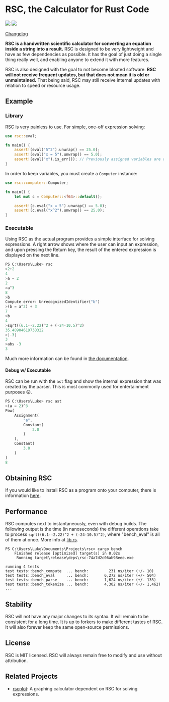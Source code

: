 RSC, the Calculator for Rust Code
=================================
![](https://img.shields.io/crates/l/rsc.svg) ![](https://img.shields.io/badge/status-stable-blue.svg)

[Changelog](CHANGELOG.md)

**RSC is a handwritten scientific calculator for converting an equation inside a string into a result.** RSC is designed to be very lightweight and have as few dependencies as possible. It has the goal of just doing a single thing really well, and enabling anyone to extend it with more features.

RSC is also designed with the goal to not become bloated software. **RSC will not receive frequent updates, but that does not mean it is old or unmaintained.** That being said, RSC may still receive internal updates with relation to speed or resource usage.

## Example
### Library
RSC is very painless to use. For simple, one-off expression solving:
```rust
use rsc::eval;

fn main() {
    assert!(eval("5^2").unwrap() == 25.0);
    assert!(eval("x = 5").unwrap() == 5.0);
    assert!(eval("x").is_err()); // Previously assigned variables are discarded
}
```
In order to keep variables, you must create a `Computer` instance:
```rust
use rsc::computer::Computer;

fn main() {
    let mut c = Computer::<f64>::default();

    assert!(c.eval("x = 5").unwrap() == 5.0);
    assert!(c.eval("x^2").unwrap() == 25.0);
}
```
### Executable
Using RSC as the actual program provides a simple interface for solving expressions. A right arrow shows where the user can input an expression, and upon pressing the Return key, the result of the entered expression is displayed on the next line.
```rust
PS C:\Users\Luke> rsc
>2+2
4
>a = 2
2
>a^3
8
>b
Compute error: UnrecognizedIdentifier("b")
>(b = a^2) + 3
7
>b
4
>sqrt((6.1--2.22)^2 + (-24-10.5)^2)
35.48904619738322
>|-3|
3
>abs -3
3
```
Much more information can be found in [the documentation](https://docs.rs/rsc/).
#### Debug w/ Executable
RSC can be run with the `ast` flag and show the internal expression that was created by the parser. This is most commonly used for entertainment purposes 😛.
```rust
PS C:\Users\Luke> rsc ast
>(a = 2)^3
Pow(
    Assignment(
        "a",
        Constant(
            2.0
        )
    ),
    Constant(
        3.0
    )
)
8
```

## Obtaining RSC
If you would like to install RSC as a program onto your computer, there is information [here](https://github.com/asmoaesl/rsc/wiki/Executable).

## Performance
RSC computes next to instantaneously, even with debug builds. The following output is the time (in nanoseconds) the different operations take to process `sqrt((6.1--2.22)^2 + (-24-10.5)^2)`, where "bench_eval" is all of them at once. More info at [lib.rs](https://github.com/asmoaesl/rsc/blob/master/src/lib.rs).
```
PS C:\Users\Luke\Documents\Projects\rsc> cargo bench
    Finished release [optimized] target(s) in 0.02s
     Running target\release\deps\rsc-74a7d2c06ab98eee.exe

running 4 tests
test tests::bench_compute  ... bench:         231 ns/iter (+/- 10)
test tests::bench_eval     ... bench:       6,272 ns/iter (+/- 504)
test tests::bench_parse    ... bench:       1,624 ns/iter (+/- 133)
test tests::bench_tokenize ... bench:       4,302 ns/iter (+/- 1,462)
...
```

## Stability
RSC will not have any major changes to its syntax. It will remain to be consistent for a long time. It is up to forkers to make different tastes of RSC. It will also forever keep the same open-source permissions.

## License
RSC is MIT licensed. RSC will always remain free to modify and use without attribution.

## Related Projects
* [rscplot](https://github.com/asmoaesl/rscplot): A graphing calculator dependent on RSC for solving expressions.
